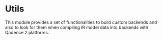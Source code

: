 # Utils

This module provides a set of functionalities to build custom backends and also to look for them when compiling IR model data into backends with Qadence 2 platforms.
